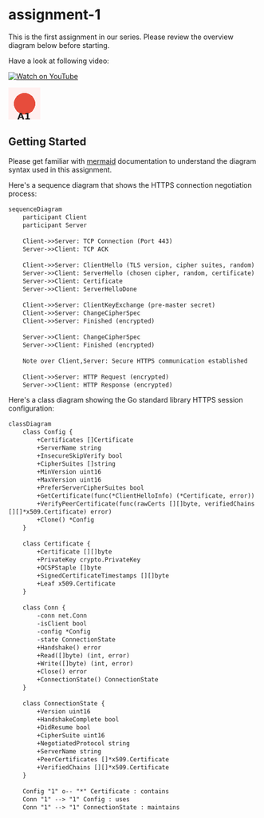 # assignment-1

This is the first assignment in our series. Please review the overview diagram
below before starting.

Have a look at following video:

[![Watch on YouTube](https://img.youtube.com/vi/oT0qLaVUHO0/0.jpg)](https://www.youtube.com/watch?v=oT0qLaVUHO0)

![Assignment Overview](static/overview.png)

## Getting Started

Please get familiar with [mermaid](https://mermaid.js.org/intro/) documentation
to understand the diagram syntax used in this assignment.

Here's a sequence diagram that shows the HTTPS connection negotiation process:

```mermaid
sequenceDiagram
    participant Client
    participant Server
    
    Client->>Server: TCP Connection (Port 443)
    Server->>Client: TCP ACK
    
    Client->>Server: ClientHello (TLS version, cipher suites, random)
    Server->>Client: ServerHello (chosen cipher, random, certificate)
    Server->>Client: Certificate
    Server->>Client: ServerHelloDone
    
    Client->>Server: ClientKeyExchange (pre-master secret)
    Client->>Server: ChangeCipherSpec
    Client->>Server: Finished (encrypted)
    
    Server->>Client: ChangeCipherSpec
    Server->>Client: Finished (encrypted)
    
    Note over Client,Server: Secure HTTPS communication established
    
    Client->>Server: HTTP Request (encrypted)
    Server->>Client: HTTP Response (encrypted)
```

Here's a class diagram showing the Go standard library HTTPS session
configuration:

```mermaid
classDiagram
    class Config {
        +Certificates []Certificate
        +ServerName string
        +InsecureSkipVerify bool
        +CipherSuites []string
        +MinVersion uint16
        +MaxVersion uint16
        +PreferServerCipherSuites bool
        +GetCertificate(func(*ClientHelloInfo) (*Certificate, error))
        +VerifyPeerCertificate(func(rawCerts [][]byte, verifiedChains [][]*x509.Certificate) error)
        +Clone() *Config
    }
    
    class Certificate {
        +Certificate [][]byte
        +PrivateKey crypto.PrivateKey
        +OCSPStaple []byte
        +SignedCertificateTimestamps [][]byte
        +Leaf x509.Certificate
    }
    
    class Conn {
        -conn net.Conn
        -isClient bool
        -config *Config
        -state ConnectionState
        +Handshake() error
        +Read([]byte) (int, error)
        +Write([]byte) (int, error)
        +Close() error
        +ConnectionState() ConnectionState
    }
    
    class ConnectionState {
        +Version uint16
        +HandshakeComplete bool
        +DidResume bool
        +CipherSuite uint16
        +NegotiatedProtocol string
        +ServerName string
        +PeerCertificates []*x509.Certificate
        +VerifiedChains [][]*x509.Certificate
    }
    
    Config "1" o-- "*" Certificate : contains
    Conn "1" --> "1" Config : uses
    Conn "1" --> "1" ConnectionState : maintains
```
